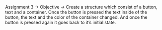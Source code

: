 Assignment 3 →
Objective →
Create a structure which consist of a button, text and a container. Once the button is pressed the text inside of the button, the text and the color of the container changed. And once the button is pressed again it goes back to itʼs initial state.
